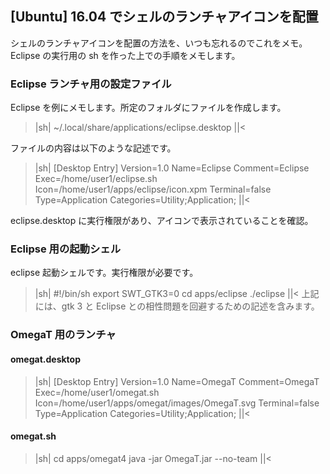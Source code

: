 ## [Ubuntu] 16.04 でシェルのランチャアイコンを配置

シェルのランチャアイコンを配置の方法を、いつも忘れるのでこれをメモ。Eclipse の実行用の sh を作った上での手順をメモします。


### Eclipse ランチャ用の設定ファイル

Eclipse を例にメモします。所定のフォルダにファイルを作成します。
>|sh|
~/.local/share/applications/eclipse.desktop
||<

ファイルの内容は以下のような記述です。
>|sh|
[Desktop Entry]
Version=1.0
Name=Eclipse
Comment=Eclipse
Exec=/home/user1/eclipse.sh
Icon=/home/user1/apps/eclipse/icon.xpm
Terminal=false
Type=Application
Categories=Utility;Application;
||<

eclipse.desktop に実行権限があり、アイコンで表示されていることを確認。


### Eclipse 用の起動シェル

eclipse 起動シェルです。実行権限が必要です。
>|sh|
#!/bin/sh
export SWT_GTK3=0
cd apps/eclipse
./eclipse
||<
上記には、gtk 3 と Eclipse との相性問題を回避するための記述を含みます。


### OmegaT 用のランチャ


#### omegat.desktop

>|sh|
[Desktop Entry]
Version=1.0
Name=OmegaT
Comment=OmegaT
Exec=/home/user1/omegat.sh
Icon=/home/user1/apps/omegat/images/OmegaT.svg
Terminal=false
Type=Application
Categories=Utility;Application;
||<


#### omegat.sh

>|sh|
cd apps/omegat4
java -jar OmegaT.jar --no-team
||<

